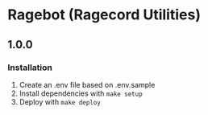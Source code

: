 # Ragebot (Ragecord Utilities)
## 1.0.0

### Installation

1. Create an .env file based on .env.sample
2. Install dependencies with `make setup`
3. Deploy with `make deploy`
